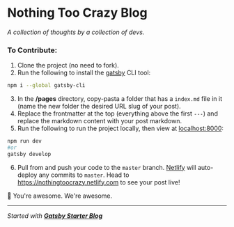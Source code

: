 # Nothing Too Crazy Blog
*A collection of thoughts by a collection of devs.*

### To Contribute:
1. Clone the project (no need to fork).
2. Run the following to install the [gatsby](https://www.gatsbyjs.org/docs/quick-start/) CLI tool:
```bash
npm i --global gatsby-cli
```
3. In the **/pages** directory, copy-pasta a folder that has a `index.md` file in it (name the new folder the desired URL slug of your post).
4. Replace the frontmatter at the top (everything above the first `---`) and replace the markdown content with your post markdown.
5. Run the following to run the project locally, then view at [localhost:8000](http://localhost:8000/):
```bash
npm run dev
#or
gatsby develop
```
6. Pull from and push your code to the `master` branch. [Netlify](https://www.netlify.com/) will auto-deploy any commits to `master`. Head to https://nothingtoocrazy.netlify.com to see your post live!

🙌 You're awesome. We're awesome.

---

*Started with [**Gatsby Starter Blog**](https://github.com/gatsbyjs/gatsby-starter-blog)*